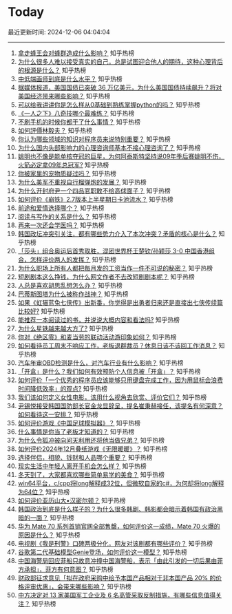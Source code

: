 # Today

最近更新时间: 2024-12-06 04:04:04

--- 
1. [拿走蜂王会对蜂群造成什么影响？](https://www.zhihu.com/question/27365096) 知乎热榜
2. [为什么很多人难以接受真实的自己，总是试图迎合他人的期待，这种心理背后的根源是什么？](https://www.zhihu.com/question/5544964593) 知乎热榜
3. [中低端画师到底是什么水平？](https://www.zhihu.com/question/533533465) 知乎热榜
4. [据媒体报道，美国国债已突破 36 万亿美元，为什么美国国债持续飙升？将对美国经济带来哪些影响？](https://www.zhihu.com/question/6044543519) 知乎热榜
5. [可以给我讲讲你是怎么样从0基础到熟练掌握python的吗？](https://www.zhihu.com/question/5325834671) 知乎热榜
6. [《一人之下》八奇技哪个最难练？](https://www.zhihu.com/question/623549366) 知乎热榜
7. [不刷手机的时候你都干了什么事情？](https://www.zhihu.com/question/5968361806) 知乎热榜
8. [如何評價林毅夫？](https://www.zhihu.com/question/21447982) 知乎热榜
9. [你认为哪些领域的知识对程序员来说特别重要？](https://www.zhihu.com/question/5392270023) 知乎热榜
10. [为什么国内头部影响力的心理咨询师基本不接心理咨询了？](https://www.zhihu.com/question/5484298409) 知乎热榜
11. [姚明也不像是能单核夺冠的巨星，为何阿泰斯特坚持说09年季后赛姚明不伤，火箭必定拿09年总冠军?](https://www.zhihu.com/question/730022668) 知乎热榜
12. [你被家里的宠物质疑过吗？](https://www.zhihu.com/question/2542102835) 知乎热榜
13. [为什么美军不重视自行榴弹炮的发展？](https://www.zhihu.com/question/653636809) 知乎热榜
14. [为什么开封府尹一个四品官职敢不给高俅面子？](https://www.zhihu.com/question/5928520372) 知乎热榜
15. [如何评价《崩铁》2.7版本上半星期日卡池流水？](https://www.zhihu.com/question/5944996668) 知乎热榜
16. [前途和爱情选择哪个？](https://www.zhihu.com/question/822968100) 知乎热榜
17. [阅读与写作的关系是什么？](https://www.zhihu.com/question/5633218602) 知乎热榜
18. [再来一次还会学医吗？](https://www.zhihu.com/question/5405228267) 知乎热榜
19. [韩国政坛冲突引关注，都有哪些势力介入了本次冲突？矛盾的核心是什么？](https://www.zhihu.com/question/5878059743) 知乎热榜
20. [「莎头」组合奥运后首秀取胜，混团世界杯王楚钦/孙颖莎 3-0 中国香港组合，怎样评价两人的发挥？](https://www.zhihu.com/question/6054863103) 知乎热榜
21. [为什么职场上所有人都把每月发的工资当作一件不可说的秘密？](https://www.zhihu.com/question/47211822) 知乎热榜
22. [短剧剧本这么挣钱，为什么网文作者不去改短剧剧本呢？](https://www.zhihu.com/question/5177198632) 知乎热榜
23. [人总是喜欢胡思乱想怎么办？](https://www.zhihu.com/question/5944969865) 知乎热榜
24. [巴蒂斯图塔为什么被称作战神？](https://www.zhihu.com/question/384735021) 知乎热榜
25. [如果《虹猫蓝兔七侠传》出新番，你觉得是出勇者归来还是直接出七侠传续篇比较好?](https://www.zhihu.com/question/5763613702) 知乎热榜
26. [能推荐一本阅读过的书，并说说大概内容和看法吗?](https://www.zhihu.com/question/606683754) 知乎热榜
27. [为什么星铁越来越大方了?](https://www.zhihu.com/question/5059900308) 知乎热榜
28. [你对《绝区零》和麦当劳的联动活动游印象如何？](https://www.zhihu.com/question/5922611016) 知乎热榜
29. [如何看待员工周末不响应工作，老板退群裁员？休息日该不该回工作消息？](https://www.zhihu.com/question/5930604043) 知乎热榜
30. [汽车年审OBD检测是什么，对汽车行业有什么影响？](https://www.zhihu.com/question/5768216857) 知乎热榜
31. [「开盒」是什么？我们如何有效预防个人信息被「开盒」？](https://www.zhihu.com/question/4753096363) 知乎热榜
32. [如何评价「一个优秀的程序员应该能够只用键盘完成工作，因为用鼠标会浪费时间降低效率」的观点?](https://www.zhihu.com/question/2880253021) 知乎热榜
33. [我们该如何定义女性电影，该用什么视角去欣赏、评价它们？](https://www.zhihu.com/question/4915436465) 知乎热榜
34. [尹锡悦接受韩国国防部长官金龙显辞呈，提名崔秉赫接任，该提名有何深意？如何看待这一安排？](https://www.zhihu.com/question/6000186675) 知乎热榜
35. [如何评价游戏《中国足球模拟器》？](https://www.zhihu.com/question/5749637684) 知乎热榜
36. [什么事情是你当了老板才知道的？](https://www.zhihu.com/question/364147974) 知乎热榜
37. [为什么令狐冲被向问天利用还将他当做兄弟？](https://www.zhihu.com/question/51460307) 知乎热榜
38. [如何评价2024年12月叠纸游戏《无限暖暖》？](https://www.zhihu.com/question/5854576122) 知乎热榜
39. [选择伴侣，相貌、钱财和人品哪个重要？](https://www.zhihu.com/question/3624695858) 知乎热榜
40. [现实生活中年轻人离开手机会怎么样？](https://www.zhihu.com/question/5804987306) 知乎热榜
41. [冬天到了，大家都喜欢哪些简单易学的美食？](https://www.zhihu.com/question/5467467872) 知乎热榜
42. [win64平台，c/cpp将long解释成32位，但微软自家的c#，为何却将long解释为64位？](https://www.zhihu.com/question/5779674109) 知乎热榜
43. [如何评价亚历山大•汉密尔顿？](https://www.zhihu.com/question/26193239) 知乎热榜
44. [韩国政治到底是什么样子的？为什么很多韩剧、韩影都会暗示着韩国有政治黑暗的一面？](https://www.zhihu.com/question/5876531961) 知乎热榜
45. [华为 Mate 70 系列首销官网全部售罄，如何评价这一成绩，Mate 70 火爆的原因是什么？](https://www.zhihu.com/question/5931749412) 知乎热榜
46. [电视剧《我是刑警》口碑两极分化，网友对该剧都有哪些评价？](https://www.zhihu.com/question/5387647823) 知乎热榜
47. [谷歌第二代基础模型Genie登场，如何评价这一模型？](https://www.zhihu.com/question/5973008343) 知乎热榜
48. [中国海警局回应菲船只故意冲撞中国海警船，表示「由此引发的一切后果由菲方承担」，菲方有何意图？](https://www.zhihu.com/question/5922385306) 知乎热榜
49. [财政部征求意见「拟在政府采购中给予本国产品相对于非本国产品 20% 的价格评审优惠」，会带来哪些影响？](https://www.zhihu.com/question/6051892835) 知乎热榜
50. [中方决定对 13 家美国军工企业及 6 名高管采取反制措施，有哪些信息值得关注？](https://www.zhihu.com/question/6031660685) 知乎热榜

